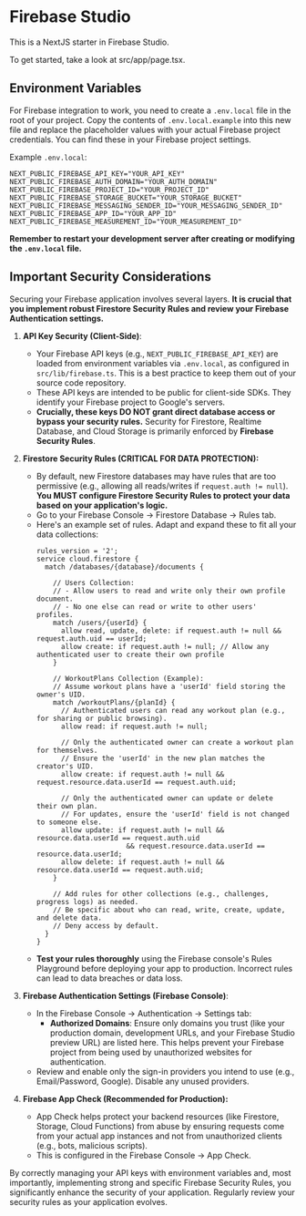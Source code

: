 # Firebase Studio

This is a NextJS starter in Firebase Studio.

To get started, take a look at src/app/page.tsx.

## Environment Variables

For Firebase integration to work, you need to create a `.env.local` file in the root of your project. Copy the contents of `.env.local.example` into this new file and replace the placeholder values with your actual Firebase project credentials. You can find these in your Firebase project settings.

Example `.env.local`:
```env
NEXT_PUBLIC_FIREBASE_API_KEY="YOUR_API_KEY"
NEXT_PUBLIC_FIREBASE_AUTH_DOMAIN="YOUR_AUTH_DOMAIN"
NEXT_PUBLIC_FIREBASE_PROJECT_ID="YOUR_PROJECT_ID"
NEXT_PUBLIC_FIREBASE_STORAGE_BUCKET="YOUR_STORAGE_BUCKET"
NEXT_PUBLIC_FIREBASE_MESSAGING_SENDER_ID="YOUR_MESSAGING_SENDER_ID"
NEXT_PUBLIC_FIREBASE_APP_ID="YOUR_APP_ID"
NEXT_PUBLIC_FIREBASE_MEASUREMENT_ID="YOUR_MEASUREMENT_ID"
```
**Remember to restart your development server after creating or modifying the `.env.local` file.**

## Important Security Considerations

Securing your Firebase application involves several layers. **It is crucial that you implement robust Firestore Security Rules and review your Firebase Authentication settings.**

1.  **API Key Security (Client-Side)**:
    *   Your Firebase API keys (e.g., `NEXT_PUBLIC_FIREBASE_API_KEY`) are loaded from environment variables via `.env.local`, as configured in `src/lib/firebase.ts`. This is a best practice to keep them out of your source code repository.
    *   These API keys are intended to be public for client-side SDKs. They identify your Firebase project to Google's servers.
    *   **Crucially, these keys DO NOT grant direct database access or bypass your security rules.** Security for Firestore, Realtime Database, and Cloud Storage is primarily enforced by **Firebase Security Rules**.

2.  **Firestore Security Rules (CRITICAL FOR DATA PROTECTION):**
    *   By default, new Firestore databases may have rules that are too permissive (e.g., allowing all reads/writes if `request.auth != null`). **You MUST configure Firestore Security Rules to protect your data based on your application's logic.**
    *   Go to your Firebase Console -> Firestore Database -> Rules tab.
    *   Here's an example set of rules. Adapt and expand these to fit all your data collections:
        ```firestore-rules
        rules_version = '2';
        service cloud.firestore {
          match /databases/{database}/documents {

            // Users Collection:
            // - Allow users to read and write only their own profile document.
            // - No one else can read or write to other users' profiles.
            match /users/{userId} {
              allow read, update, delete: if request.auth != null && request.auth.uid == userId;
              allow create: if request.auth != null; // Allow any authenticated user to create their own profile
            }

            // WorkoutPlans Collection (Example):
            // Assume workout plans have a 'userId' field storing the owner's UID.
            match /workoutPlans/{planId} {
              // Authenticated users can read any workout plan (e.g., for sharing or public browsing).
              allow read: if request.auth != null;

              // Only the authenticated owner can create a workout plan for themselves.
              // Ensure the 'userId' in the new plan matches the creator's UID.
              allow create: if request.auth != null && request.resource.data.userId == request.auth.uid;

              // Only the authenticated owner can update or delete their own plan.
              // For updates, ensure the 'userId' field is not changed to someone else.
              allow update: if request.auth != null && resource.data.userId == request.auth.uid
                              && request.resource.data.userId == resource.data.userId;
              allow delete: if request.auth != null && resource.data.userId == request.auth.uid;
            }

            // Add rules for other collections (e.g., challenges, progress logs) as needed.
            // Be specific about who can read, write, create, update, and delete data.
            // Deny access by default.
          }
        }
        ```
    *   **Test your rules thoroughly** using the Firebase console's Rules Playground before deploying your app to production. Incorrect rules can lead to data breaches or data loss.

3.  **Firebase Authentication Settings (Firebase Console)**:
    *   In the Firebase Console -> Authentication -> Settings tab:
        *   **Authorized Domains**: Ensure only domains you trust (like your production domain, development URLs, and your Firebase Studio preview URL) are listed here. This helps prevent your Firebase project from being used by unauthorized websites for authentication.
    *   Review and enable only the sign-in providers you intend to use (e.g., Email/Password, Google). Disable any unused providers.

4.  **Firebase App Check (Recommended for Production):**
    *   App Check helps protect your backend resources (like Firestore, Storage, Cloud Functions) from abuse by ensuring requests come from your actual app instances and not from unauthorized clients (e.g., bots, malicious scripts).
    *   This is configured in the Firebase Console -> App Check.

By correctly managing your API keys with environment variables and, most importantly, implementing strong and specific Firebase Security Rules, you significantly enhance the security of your application. Regularly review your security rules as your application evolves.
